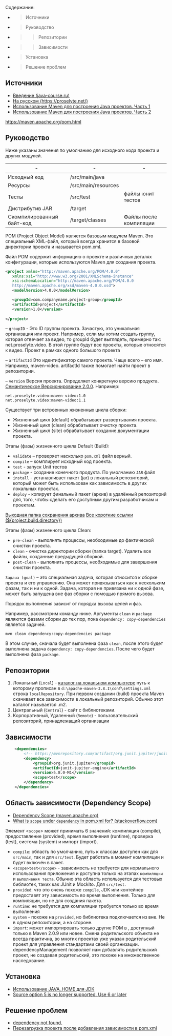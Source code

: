 Содержание:
- > Источники
- > Руководство
- >> Репозитории
- >> Зависимости
- > Установка 
- > Решение проблем

Источники
---
- [Введение (java-course.ru)](https://www.youtube.com/watch?v=c2sBG5emv1o)
- [На русском (https://proselyte.net/)](https://proselyte.net/tutorials/maven/introduction/)
- [Использование Maven для построения Java проектов. Часть 1](https://www.youtube.com/watch?v=IAbZVA4tK6M)
- [Использование Maven для построения Java проектов. Часть 2](https://www.youtube.com/watch?v=Grl1GhklwDQ)

https://maven.apache.org/pom.html


Руководство
---
Ниже указаны значения по умолчанию для исходного кода проекта и других модулей.

| - | - | - |
| --- | --- | --- |
Исходный код | /src/main/java |
Ресурсы | /src/main/resources |
Тесты | /src/test | файлы юнит тестов |
Дистрибутив JAR | /target | 
Скомпилированный байт-код | /target/classes | Файлы после компиляции |


POM (Project Object Model) является базовым модулем Maven. Это специальный XML-файл, который всегда хранится в базовой директории проекта и называется pom.xml.

Файл POM содержит информацию о проекте и различных деталях конфигурации, которые используются Maven для создания проекта.

```xml
<project xmlns="http://maven.apache.org/POM/4.0.0"
   xmlns:xsi="http://www.w3.org/2001/XMLSchema-instance"
   xsi:schemaLocation="http://maven.apache.org/POM/4.0.0
   http://maven.apache.org/xsd/maven-4.0.0.xsd">
   <modelVersion>4.0.0</modelVersion>

   <groupId>com.companyname.project-group</groupId>
   <artifactId>project</artifactId>
   <version>1.0</version>
 
</project>
```

– `groupID` - Это ID группы проекта. Зачастую, это уникальная организация или проект. Например, если мы хотим создать   группу, которая отвечает за видео, то groupId будет выглядеть, примерно так: net.proselyte.video. В этой группе будут все проекты, которые относятся к видео. 
Проект в рамках одного большого проекта 

– `artifactId` Это идентификатор самого проекта. Чаще всего – его имя. Например, maven-video. artifactId также помогает найти проект в репозитории.

– `version` Версия проекта. Определяет конкретную версию продукта. [Семантическое Версионирование 2.0.0](https://semver.org/lang/ru/).
Например:
```console
net.proselyte.video:maven-video:1.0
net.proselyte.video:maven-video:1.1
```

Существует три встроенных жизненных цикла сборки:
- Жизненный цикл (default) обрабатывает развертывания проекта.
- Жизненный цикл (clean) обрабатывает очистку проекта.
- Жизненный цикл (site) обрабатывает создание документации проекта.

Этапы (фазы) жизненного цикла Default (Build):
- `validate` – проверяет насколько `pom.xml` файл верный.
- `compile` – комплирует исходный код проекта.
- `test` - запуск Unit тестов
- `package` - создание конечного продукта. По умолчанию `JAR` файл 
- `install` - устанавливает пакет (jar) в локальный репозиторий, который может быть использован как зависимость в других локальных проектах.
- `deploy` - копирует финальный пакет (архив) в удалённый репозиторий для, того, чтобы сделать его доступным другим разработчикам и проектам.

[Выходная папка сохранения архива](http://maven.apache.org/plugins/maven-jar-plugin/jar-mojo.html#outputDirectory)
[Все короткие ссылки (${project.build.directory})](https://cwiki.apache.org/confluence/display/MAVEN/Maven+Properties+Guide)


Этапы (фазы) жизненного цикла Clean:
- `pre-clean` - выполнять процессы, необходимые до фактической очистки проекта.
- `clean` - очистка директории сборки (папка target). Удалить все файлы, созданные предыдущей сборкой.
- `post-clean` - выполнить процессы, необходимые для завершения очистки проекта.

`Задача (goal)` – это специальная задача, которая относится к сборке проекта и его управлению. Она может привязываться как к нескольким фазам, так и ни к одной. Задача, которая не привязана ни к одной фазе, может быть запущена вне фаз сборки с помощью прямого вызова.

Порядок выполнения зависит от порядка вызова целей и фаз.

Например, рассмотрим команду ниже. Аргументы `clean` и `package` являются фазами сборки до тех пор, пока `dependency: copy-dependencies` является задачей.

`mvn clean dependency:copy-dependencies package`

В этом случае, сначала будет выполнена фаза `clean`, после этого будет выполнена задача `dependency: copy-dependencies`. После чего будет выполнена фаза `package`.


Репозитории
---
1. Локальный (`Local`) - [каталог на локальном компьютере](https://www.baeldung.com/maven-local-repository) путь к которому прописан в `d:\apache-maven-3.8.1\conf\settings.xml` строка `localRepository`. При первом создании (build) проекта Maven скачивает все зависимости в локальный репозиторий. Обычно этот каталог называется .m2.
2. Центральный (`Central`) - сайт с библиотеками.
3. Корпоративный, Удаленный (`Remote`) - пользовательский репозиторий, принадлежащий организации




Зависимости 
---
```xml
    <dependencies>
        <!-- https://mvnrepository.com/artifact/org.junit.jupiter/junit-jupiter-engine -->
        <dependency>
            <groupId>org.junit.jupiter</groupId>
            <artifactId>junit-jupiter-engine</artifactId>
            <version>5.8.0-M1</version>
            <scope>test</scope>
        </dependency>
    </dependencies>
```

Область зависимости (Dependency Scope)
---
- [Dependency Scope (maven.apache.org)](https://maven.apache.org/guides/introduction/introduction-to-dependency-mechanism.html#Dependency_Scope)
- [What is `scope` under `dependency` in pom.xml for? (stackoverflow.com)](https://stackoverflow.com/a/47121804)


Элемент \<`scope`\> может принимать 6 значений: компиляция (compile), предоставление (provided), время выполнения (runtime), проверка (test), система (system) и импорт (import).

- `compile`: область по умолчанию, путь к классам доступен как для `src/main`, так и для `src/test`. Будет работать в момент компиляции и будет включён в пакет. 
- `<scope>test</scope>` -  зависимость не требуется для нормального использования приложения и доступна только на этапах `компиляции` и `выполнения теста`. Обычно эта область используется для тестовых библиотек, таких как JUnit и Mockito. Для `src/test`.
- `provided`: что это очень похоже `compile`, JDK или контейнер предоставят эту зависимость во время выполнения. Только для компиляции, но не для создания пакета.
- `runtime`: не требуется для компиляции требуется только во время выполнения
- `system` - похоже на `provided`, но библиотека подключается из вне. Не в одном репозитории, а на стороне.
- `import`: может импортировать только другие POM в <dependencyManagement/>, доступный только в Maven 2.0.9 или новее. Смена родительского объекта не всегда практична, во многих проектах уже указан родительский проект для управления стандартами своей организации. dependencyManagement позволяет нам добавлять родительский проект, не создавая родительский, это похоже на множественное наследование.


Установка 
---
- [Использование JAVA_HOME для JDK](https://roufid.com/no-compiler-is-provided-in-this-environment/)
- [Source option 5 is no longer supported. Use 6 or later](https://github.com/jflex-de/jflex/issues/400)

Решение проблем
---
- [dependency not found.](https://ru.stackoverflow.com/questions/867006/maven-dependencies-%D0%BF%D0%BE%D0%B4%D0%BA%D0%BB%D1%8E%D1%87%D0%B8%D1%82%D1%8C-%D0%B7%D0%B0%D0%B2%D0%B8%D1%81%D0%B8%D0%BC%D0%BE%D1%81%D1%82%D0%B8-%D0%B2-web-project)
- [Перезагрузка проекта после добавления зависимости в pom.xml](https://stackoverflow.com/questions/65277972/intellij-idea-often-doesnt-resolve-maven-dependency)


